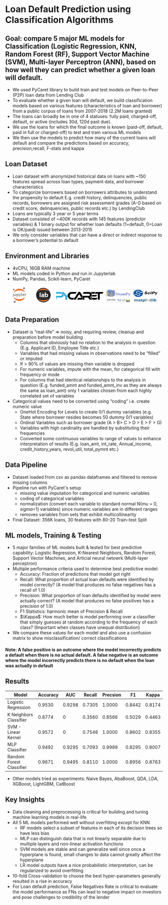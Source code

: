 # Loan Default Prediction using Classification Algorithms

## Goal: compare 5 major ML models for Classification (Logistic Regression, KNN, Random Forest (RF), Support Vector Machine (SVM), Multi-layer Perceptron (ANN), based on how well they can predict whether a given loan will default.

- We used PyCaret library to build train and test models on Peer-to-Peer (P2P) loan data from Lending Club
- To evaluate whether a given loan will default, we build classification models based on various features (characteristics of loan and borrower) from a public corpus of loans from 2007-2018 (2.2M loans granted)
- The loans can broadly be in one of 4 statuses: fully paid, charged-off, default, or active (includes 30d, 120d past due). 
- We use the loans for which the final outcome is known (paid-off, default, paid in full or charged-off) to test and train various ML models
- We then use the models to predict how many of the current loans will default and compare the predictions based on accuracy, precision,recall, F-stats and kappa

## Loan Dataset 
- Loan dataset with anonymized historical data on loans with ~150 features spread across loan types, payment data, and borrower characteristics 
- To categorize borrowers based on borrowers attributes to understand the propensity to default E.g. credit history, delinquencies, public records, borrowers are assigned risk assessment grades (A-G based on credit score, delinquencies, public records etc.) by LendingClub
- Loans are typically 3 year or 5 year terms
- Dataset consisted of ~400K records with 145 features (predictor variables) & 1 binary output for whether loan defaults (1=default, 0=Loan is OK/paid) issued between 2013-2015
- We only consider variables that can have a direct or indirect response to a borrower’s potential to default

## Environment and Libraries
- 4vCPU, 16GB RAM machine
- ML models coded in Python and run in Jupyterlab
- NumPy, Pandas, Scikit-learn, PyCaret

![Libraries](libraries.png)

## Data Preparation
- Dataset is “real-life” => noisy, and requiring review, cleanup and preparation before model building 
  - Columns that obviously had no relation to the analysis in question (E.g. Applicant ID, Employee Title etc.)
  - Variables that had missing values in observations need to be “filled” or imputed 
  - If > 90% of values are missing then variable is dropped
  - For numeric variables, impute with the mean, for categorical fill with frequency or mode
  - For columns that had identical relationships to the analysis in question (E.g. funded_amnt and funded_amnt_inv as they are always the same as loan_amt) only 1 variables chosen from each highly correlated set of variables  
- Categorical values need to be converted using “coding” i.e. create numeric value 
  - OneHot Encoding for Levels to create 0/1 dummy variables (e.g. State where borrower resides becomes 50 dummy 0/1 variables)
  - Ordinal Variables such as borrower grade (A > B> C > D > E > F > G)
  - Variables with high cardinality are handled by substituting their frequencies  
  - Converted some continuous variables to range of values to enhance interpretation of results (E.g. loan_amt, int_rate, Annual_income, credit_history_years, revol_util, total_pymnt etc.)
  
## Data Pipeline 
- Dataset loaded from csv as pandas dataframes and filtered to remove missing columns
- Pipeline run with PyCaret's setup
  - missing value imputation for categorical and numeric variables
  - coding of categorical variables
  - normalization (convert each variable to standard normal N($mu$ = 0, $sigma$=1) variables) since numeric variables are in different ranges
  - removes variables from sets that exhibit multicollinearity 
- Final Dataset: 356K loans, 30 features with 80-20 Train-test Split

## ML models, Training & Testing
- 5 major families of ML  models built & tested for best predictive capability: Logistic Regression, K-Nearest Neighbors, Random Forest, Support Vector Machines, and Articial neural netowrk (Multi-layer perceptron)
- Multiple performance criteria used to determine best predictive model:
  - Accuracy: Fraction of predictions that model got right
  - Recall: What proportion of actual loan defaults were identified by model correctly? (A model that produces no false negatives has a recall of 1.0)
  - Precision: What proportion of loan defaults identified by model were actually correct? (A model that produces no false positives has a precision of 1.0)
  - F1 Statistics: harmonic mean of Precision & Recall
  - $\Kappa$: How much better is model performing over a classifier that simply guesses at random according to the frequency of each class? (Important when classes have unequal distribution)
- We compare these values for each model and also use a confusion matrix to show misclassification/ correct classifications
#### Note: A false positive is an outcome where the model incorrectly predicts a default when there is no actual default. A false negative is an outcome where the model incorrectly predicts there is no default when the loan was actually in default


## Results

| Model	| Accuracy	| AUC	| Recall	| Precsion | 	F1	| Kappa |
| ----- | --------  | ---- |------  | -------- | ----- | ------ |
| Logistic Regression	| 0.9530	| 0.9298	| 0.7305	| 1.0000	| 0.8442 |	0.8174|
| K Neighbors Classifier	| 0.8774 | 	0 | 0.3560	| 0.8566 |	0.5029 |	0.4463 |
| SVM - Linear Kernel	| 0.9572 |	0 |	0.7546 |	1.0000 |	0.8602	| 0.8355 |
| MLP Classifier |	0.9492 |	0.9295 |	0.7093 |	0.9989 |	0.8295 |	0.8007 |
| Random Forest Classifier |	0.9671	| 0.9495 |	0.8110	| 1.0000	| 0.8956	| 0.8763 |

- Other models tried as experiments: Naive Bayes, AbaBoost, QDA, LDA, XGBoost, LightGBM, CatBoost

  
## Key Insights
- Data cleaning and preprocessing is critical for building and tuning machine learning models in real-life 
- All 5 ML models performed well without overfitting except for KNN 
  - RF models select a subset of features in each of its decision trees so have less bias 
  - MLP can distinguish data that is not linearly separable due to multiple layers and non-linear activation functions
  - SVM models are stable and can generalize well since once a hyperplane is found, small changes to data cannot greatly affect the hyperplane 
  - LR model outputs have a nice probabilistic interpretation, can be regularized to avoid overfitting
- 10-fold Cross-validation to choose the best hyper-parameters generally resulted in a rise in accuracy 
- For Loan default prediction, False Negatives Rate is critical to evaluate the model performance as FNs can lead to negative impact on investors and pose challenges to credibility of the lender







